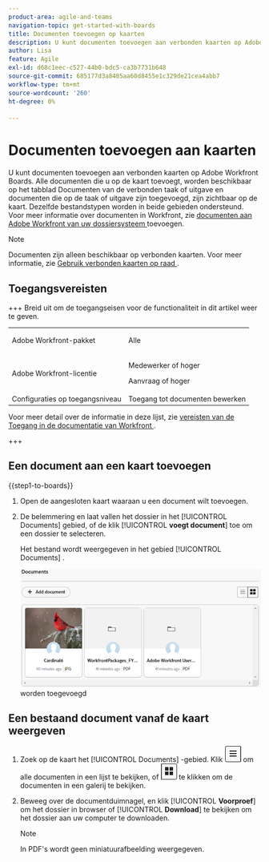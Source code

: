 ```yaml
---
product-area: agile-and-teams
navigation-topic: get-started-with-boards
title: Documenten toevoegen op kaarten
description: U kunt documenten toevoegen aan verbonden kaarten op Adobe Workfront Boards.
author: Lisa
feature: Agile
exl-id: d68c1eec-c527-44b0-bdc5-ca3b7731b648
source-git-commit: 685177d3a8485aa60d8455e1c329de21cea4abb7
workflow-type: tm+mt
source-wordcount: '260'
ht-degree: 0%

---
```


# Documenten toevoegen aan kaarten

U kunt documenten toevoegen aan verbonden kaarten op Adobe Workfront Boards. Alle documenten die u op de kaart toevoegt, worden beschikbaar op het tabblad Documenten van de verbonden taak of uitgave en documenten die op de taak of uitgave zijn toegevoegd, zijn zichtbaar op de kaart. Dezelfde bestandstypen worden in beide gebieden ondersteund. Voor meer informatie over documenten in Workfront, zie [ documenten aan Adobe Workfront van uw dossiersysteem ](/help/quicksilver/documents/adding-documents-to-workfront/add-documents-from-file-system.md) toevoegen.

>[!NOTE]
>
>Documenten zijn alleen beschikbaar op verbonden kaarten. Voor meer informatie, zie [ Gebruik verbonden kaarten op raad ](/help/quicksilver/agile/get-started-with-boards/connected-cards.md).

## Toegangsvereisten

+++ Breid uit om de toegangseisen voor de functionaliteit in dit artikel weer te geven.

<table style="table-layout:auto"> 
 <col> 
 <col> 
 <tbody> 
  <tr> 
   <td role="rowheader">Adobe Workfront-pakket</td> 
   <td> <p>Alle</p> </td> 
  </tr> 
  <tr> 
   <td role="rowheader">Adobe Workfront-licentie</td> 
   <td> 
   <p>Medewerker of hoger</p> 
   <p>Aanvraag of hoger</p>
   </td> 
  </tr> 
   <tr>
   <td role="rowheader">Configuraties op toegangsniveau</td>
   <td>Toegang tot documenten bewerken</td>
  </tr>
 </tbody> 
</table>

Voor meer detail over de informatie in deze lijst, zie [ vereisten van de Toegang in de documentatie van Workfront ](/help/quicksilver/administration-and-setup/add-users/access-levels-and-object-permissions/access-level-requirements-in-documentation.md).

+++

## Een document aan een kaart toevoegen

{{step1-to-boards}}

1. Open de aangesloten kaart waaraan u een document wilt toevoegen.
1. De belemmering en laat vallen het dossier in het [!UICONTROL Documents] gebied, of de klik [!UICONTROL **voegt document**] toe om een dossier te selecteren.

   Het bestand wordt weergegeven in het gebied [!UICONTROL Documents] .

   ![ Documenten die aan kaart ](assets/add-document-to-card.png) worden toegevoegd

## Een bestaand document vanaf de kaart weergeven

1. Zoek op de kaart het [!UICONTROL Documents] -gebied. Klik ![ pictogram van de Lijst ](assets/docs-list-icon.png) om alle documenten in een lijst te bekijken, of ![ het pictogram van de Galerij ](assets/docs-gallery-icon.png) te klikken om de documenten in een galerij te bekijken.
1. Beweeg over de documentduimnagel, en klik [!UICONTROL **Voorproef**] om het dossier in browser of [!UICONTROL **Download**] te bekijken om het dossier aan uw computer te downloaden.

   >[!NOTE]
   >
   >In PDF&#39;s wordt geen miniatuurafbeelding weergegeven.
